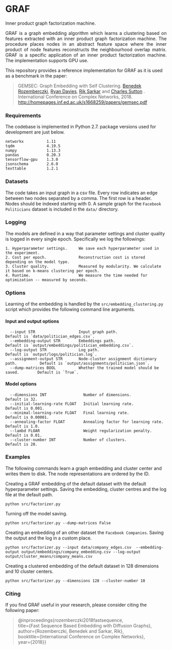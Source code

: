 # GRAF
Inner product graph factorization machine.
<p align="justify">
GRAF is a graph embedding algorithm which learns a clustering based on features extracted with an inner product graph factorization machine. The procedure places nodes in an abstract feature space where the inner product of node features reconstructs the neighbourhood overlap matrix. GRAF is a specific application of an inner product factorization machine. The implementation supports GPU use.
</p>

This repository provides a reference implementation for GRAF as it is used as a benchmark in the paper:
> GEMSEC: Graph Embedding with Self Clustering.
> [Benedek Rozemberczki](http://homepages.inf.ed.ac.uk/s1668259/), [Ryan Davies](https://www.inf.ed.ac.uk/people/students/Ryan_Davies.html), [Rik Sarkar](https://homepages.inf.ed.ac.uk/rsarkar/) and [Charles Sutton](http://homepages.inf.ed.ac.uk/csutton/) .
> International Conference on Complex Networks, 2018.
> http://homepages.inf.ed.ac.uk/s1668259/papers/gemsec.pdf


### Requirements

The codebase is implemented in Python 2.7.
package versions used for development are just below.
```
networkx          1.11
tqdm              4.19.5
numpy             1.13.3
pandas            0.20.3
tensorflow-gpu    1.3.0
jsonschema        2.6.0
texttable         1.2.1
```

### Datasets

The code takes an input graph in a csv file. Every row indicates an edge between two nodes separated by a comma. The first row is a header. Nodes should be indexed starting with 0. A sample graph for the `Facebook Politicians` dataset is included in the  `data/` directory.

### Logging

The models are defined in a way that parameter settings and cluster quality is logged in every single epoch. Specifically we log the followings:

```
1. Hyperparameter settings.     We save each hyperparameter used in the experiment.
2. Cost per epoch.              Reconstruction cost is stored depending on the model type.
3. Cluster quality.             Measured by modularity. We calculate it based on k-means clustering per epoch.
4. Runtime.                     We measure the time needed for optimization -- measured by seconds.
```

### Options

Learning of the embedding is handled by the `src/embedding_clustering.py` script which provides the following command line arguments.

#### Input and output options

```
  --input STR                   Input graph path.                                 Default is `data/politician_edges.csv`.
  --embedding-output STR        Embeddings path.                                  Default is `output/embeddings/politician_embedding.csv`.
  --log-output STR              Log path.                                         Default is `output/logs/politician.log`.
  --assignment-output STR       Node-cluster assignment dictionary path.          Default is `output/assignments/politician.json`.
  --dump-matrices BOOL          Whether the trained model should be saved.        Default is `True`.
```

#### Model options

```
  --dimensions INT                Number of dimensions.                               Default is 32.
  --initial-learning-rate FLOAT   Initial learning rate.                              Default is 0.001.
  --minimal-learning-rate FLOAT   Final learning rate.                                Default is 0.00001.
  --annealing-factor FLOAT        Annealing factor for learning rate.                 Default is 1.0.
  --lambd FLOAR                   Weight regularization penalty.                      Default is 0.01.
  --cluster-number INT            Number of clusters.                                 Default is 20.
```

### Examples

The following commands learn a graph embedding and cluster center and writes them to disk. The node representations are ordered by the ID.

Creating a GRAF embedding of the default dataset with the default hyperparameter settings. Saving the embedding, cluster centres and the log file at the default path.

```
python src/factorizer.py
```

Turning off the model saving.

```
python src/factorizer.py --dump-matrices False
```

Creating an embedding of an other dataset the `Facebook Companies`. Saving the output and the log in a custom place.

```
python src/factorizer.py --input data/company_edges.csv  --embedding-output output/embeddings/company_embedding.csv --log-output output/cluster_means/company_means.csv
```

Creating a clustered embedding of the default dataset in 128 dimensions and 10 cluster centers.

```
python src/factorizer.py --dimensions 128 --cluster-number 10
```

### Citing

If you find GRAF useful in your research, please consider citing the following paper:

>@inproceedings{rozemberczki2018fastsequence,  
  title={Fast Sequence Based Embedding with Diffusion Graphs},  
  author={Rozemberczki, Benedek and Sarkar, Rik},  
  booktitle={International Conference on Complex Networks},  
  year={2018}}

